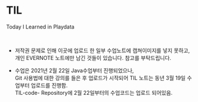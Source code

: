 # TIL
Today I Learned in Playdata

<br/>

- 저작권 문제로 인해 이곳에 업로드 한 일부 수업노트에 캡쳐이미지를 넣지 못하고, <br>개인 EVERNOTE 노트에만 남긴 것들이 있습니다. 참고를 부탁드립니다.

- 수업은 2021년 2월 22일 Java수업부터 진행되었으나, <br> Git 사용법에 대한 강의를 들은 후 업로드가 시작되어 TIL 노트는 동년 3월 19일 수업부터 업로드를 진행함. <br>
TIL-code- Repository에 2월 22일부터의 수업코드는 업로드 되어있음.
